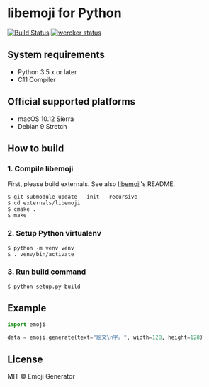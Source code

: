 # libemoji for Python
[![Build Status](https://travis-ci.org/emoji-gen/libemoji-py.svg?branch=master)](https://travis-ci.org/emoji-gen/libemoji-py) [![wercker status](https://app.wercker.com/status/f267cf98d7b5bb0b9de645f7ef53667b/s/master "wercker status")](https://app.wercker.com/project/byKey/f267cf98d7b5bb0b9de645f7ef53667b)

## System requirements

- Python 3.5.x or later
- C11 Compiler

## Official supported platforms

- macOS 10.12 Sierra
- Debian 9 Stretch

## How to build
### 1. Compile libemoji
First, please build externals.
See also [libemoji](https://github.com/emoji-gen/libemoji)'s README.

```
$ git submodule update --init --recursive
$ cd externals/libemoji
$ cmake .
$ make
```

### 2. Setup Python virtualenv
```
$ python -m venv venv
$ . venv/bin/activate
```

### 3. Run build command
```
$ python setup.py build
```

## Example

```python
import emoji

data = emoji.generate(text="絵文\n字。", width=128, height=128)

```

## License
MIT &copy; Emoji Generator
